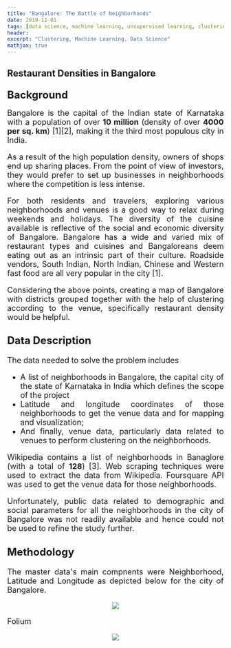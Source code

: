 ```yaml
---
title: "Bangalore: The Battle of Neighborhoods"
date: 2019-11-01
tags: [data science, machine learning, unsupervised learning, clustering] 
header:
excerpt: "Clustering, Machine Learning, Data Science"
mathjax: true
---
```


## Restaurant Densities in Bangalore

<font size="5"><h3>Background</h3></font>

<font size="4"><div style="text-align: justify"><p> Bangalore is the capital of the Indian state of Karnataka with a population of over <b>10 million</b> (density of over <b>4000 per sq. km</b>) [1][2], making it the third most populous city in India.</p>
  
<div style="text-align: justify"><p>As a result of the high population density, owners of shops end up sharing places. From the point of view of investors, they would prefer to set up businesses in neighborhoods where the competition is less intense.
  
<div style="text-align: justify"><p>For both residents and travelers, exploring various neighborhoods and venues is a good way to relax during weekends and holidays. The diversity of the cuisine available is reflective of the social and economic diversity of Bangalore. Bangalore has a wide and varied mix of restaurant types and cuisines and Bangaloreans deem eating out as an intrinsic part of their culture. Roadside vendors, South Indian, North Indian, Chinese and Western fast food are all very popular in the city [1].</p></div>

<div style="text-align: justify"><p>Considering the above points, creating a map of Bangalore with districts grouped together with the help of clustering according to the venue, specifically restaurant density would be helpful.</p>

<font size="5"><h3>Data Description</h3></font>

<font size="4"><p>The data needed to solve the problem includes</p>

<ul>
  <li>A list of neighborhoods in Bangalore, the capital city of the state of Karnataka in India which defines the scope of the project </li>
  <li>Latitude and longitude coordinates of those neighborhoods to get the venue data and for mapping and visualization;</li>
  <li>And finally, venue data, particularly data related to venues to perform clustering on the neighborhoods.</li>
</ul>

<p>Wikipedia contains a list of neighborhoods in Banaglore (with a total of <b>128</b>) [3]. Web scraping techniques were used to extract the data from Wikipedia. Foursquare API was used to get the venue data for those neighborhoods.</p>

Unfortunately, public data related to demographic and social parameters for all the neighborhoods in the city of Bangalore was not readily available and hence could not be used to refine the study further.

<font size="5"><h3>Methodology</h3></font>

<p></p>

<div style="text-align: justify"><p>The master data's main compnents were Neighborhood, Latitude and Longitude as depicted below for the city of Bangalore.</p>

<p></p>

<div style="text-align: center"><img src="{{ site.url }}{{ site.baseurl }}/assets/images/cnbr/cnbr_0.jpg">
  
<p></p>

<div style="text-align: justify"><p>Folium</p>

<div style="text-align: center"><img src="{{ site.url }}{{ site.baseurl }}/assets/images/cnbr/cnbr_1.jpg">





 
